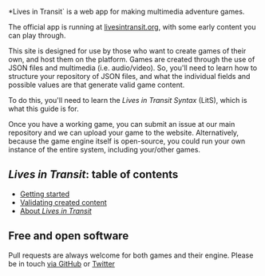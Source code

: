 *Lives in Transit` is a web app for making multimedia adventure games.

The official app is running at [livesintransit.org](https://livesintransit.org), with some early content you can play through.

This site is designed for use by those who want to create games of their own, and host them on the platform. Games are created through the use of JSON files and multimedia (i.e. audio/video). So, you'll need to learn how to structure your repository of JSON files, and what the individual fields and possible values are that generate valid game content.

To do this, you'll need to learn the *Lives in Transit Syntax* (LitS), which is what this guide is for.

Once you have a working game, you can submit an issue at our main repository and we can upload your game to the website. Alternatively, because the game engine itself is open-source, you could run your own instance of the entire system, including your/other games.

## *Lives in Transit*: table of contents

- [Getting started](start.md)
- [Validating created content](validation.md)
- [About *Lives in Transit*](about.md)

## Free and open software

Pull requests are always welcome for both games and their engine. Please be in touch [via GitHub](https://github.com/uzh/marugoto) or [Twitter](https://twitter.com/transitlives)

